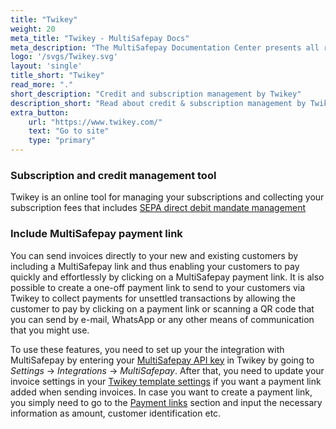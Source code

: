 ```yaml
---
title: "Twikey"
weight: 20
meta_title: "Twikey - MultiSafepay Docs"
meta_description: "The MultiSafepay Documentation Center presents all relevant information about our Plugins and API. You can also find support pages for payment methods, tools and general questions as well as the contact details of our Support and Integration Teams."
logo: '/svgs/Twikey.svg'
layout: 'single'
title_short: "Twikey"
read_more: "."
short_description: "Credit and subscription management by Twikey"
description_short: "Read about credit & subscription management by Twikey."
extra_button:
    url: "https://www.twikey.com/" 
    text: "Go to site" 
    type: "primary"
---
```


### Subscription and credit management tool
Twikey is an online tool for managing your subscriptions and collecting your subscription fees that includes [SEPA direct debit mandate management](https://www.twikey.com/solution/mandate.html)

### Include MultiSafepay payment link
You can send invoices directly to your new and existing customers by including a MultiSafepay link and thus enabling your customers to pay quickly and effortlessly by clicking on a MultiSafepay payment link. It is also possible to create a one-off payment link to send to your customers via Twikey to collect payments for unsettled transactions by allowing the customer to pay by clicking on a payment link or scanning a QR code that you can send by e-mail, WhatsApp or any other means of communication that you might use.

To use these features, you need to set up your the integration with MultiSafepay by entering your [MultiSafepay API key](https://docs.multisafepay.com/tools/multisafepay-control/get-your-api-key) in Twikey by going to  _Settings_ -> _Integrations_ -> _MultiSafepay_. After that, you need to update your invoice settings in your [Twikey template settings](https://www.beta.twikey.com/support/creditor/invoices/invoice_options.html) if you want a payment link added when sending invoices. In case you want to create a payment link, you simply need to go to the [Payment links](https://www.beta.twikey.com/support/creditor/paymentlinks/paymentlink_management.html)  section and input the necessary information as amount, customer identification etc.
